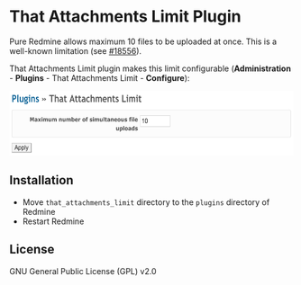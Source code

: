 # That Attachments Limit Plugin

Pure Redmine allows maximum 10 files to be uploaded at once.
This is a well-known limitation (see [#18556](https://www.redmine.org/issues/18556)).

That Attachments Limit plugin makes this limit configurable
(**Administration** - **Plugins** - That Attachments Limit - **Configure**):

<img src="https://github.com/ThatCompany/that_attachments_limit/raw/master/settings.png" width="600" height="115" alt="Plugin settings">

## Installation

- Move `that_attachments_limit` directory to the `plugins` directory of Redmine
- Restart Redmine

## License

GNU General Public License (GPL) v2.0
